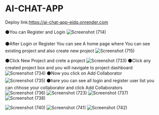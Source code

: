 # AI-CHAT-APP

Deploy link:https://ai-chat-app-eidq.onrender.com

⚫You can Register and Login
![Screenshot (714)](https://github.com/user-attachments/assets/c74ef04d-5171-4459-9358-37a3bd2f7b81)

⚫After Login or Register You can see A home page where You can see existing project and also create new project
![Screenshot (715)](https://github.com/user-attachments/assets/93ed4a10-9011-443d-841f-362a2edbd161)

⚫Click New Project and crete a project
![Screenshot (733)](https://github.com/user-attachments/assets/f2f645f3-fedf-44c7-9188-5d371c82d503)
⚫Click any created project box and you will navigate to project dashboard
![Screenshot (734)](https://github.com/user-attachments/assets/ba4a62dc-1492-4f31-b207-962051c7e05d)
⚫Now you click on Add Collaborator 
![Screenshot (735)](https://github.com/user-attachments/assets/00cad25b-e03d-4673-b1af-f08787a9a914)
⚫hare you can see all login and register user list you can chhose your collaborator and click Add Collaborators
![Screenshot (736)](https://github.com/user-attachments/assets/9450dc8e-ae06-4fda-af55-8187e0a09cb6)
![Screenshot (723)](https://github.com/user-attachments/assets/617f50dd-f510-41f7-b45c-34e3a7a21e15)
![Screenshot (737)](https://github.com/user-attachments/assets/215c04a8-3abe-4db7-b131-f05bbb185a31)
![Screenshot (738)](https://github.com/user-attachments/assets/e3e000c3-f41d-4feb-be17-e46b1abe5fd2)

![Screenshot (740)](https://github.com/user-attachments/assets/1c141f64-2ecf-473b-93ca-9d5cb430007b)
![Screenshot (741)](https://github.com/user-attachments/assets/c28bf78e-32ee-411c-ac85-f2bdf97ab1f6)
![Screenshot (742)](https://github.com/user-attachments/assets/a71c2a1c-996b-4b38-99c9-e7b8eeca11c7)
